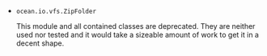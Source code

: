 * `ocean.io.vfs.ZipFolder`

  This module and all contained classes are deprecated.
  They are neither used nor tested and it would take a sizeable amount of work to get it in a decent shape.
